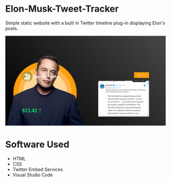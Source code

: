 # Elon-Musk-Tweet-Tracker
Simple static website with a built in Twitter timeline plug-in displaying Elon's posts.

![Site Preview](DogeCoin_Tracker_Preview.png)

# Software Used
- HTML
- CSS
- Twitter Embed Services
- Visual Studio Code 
